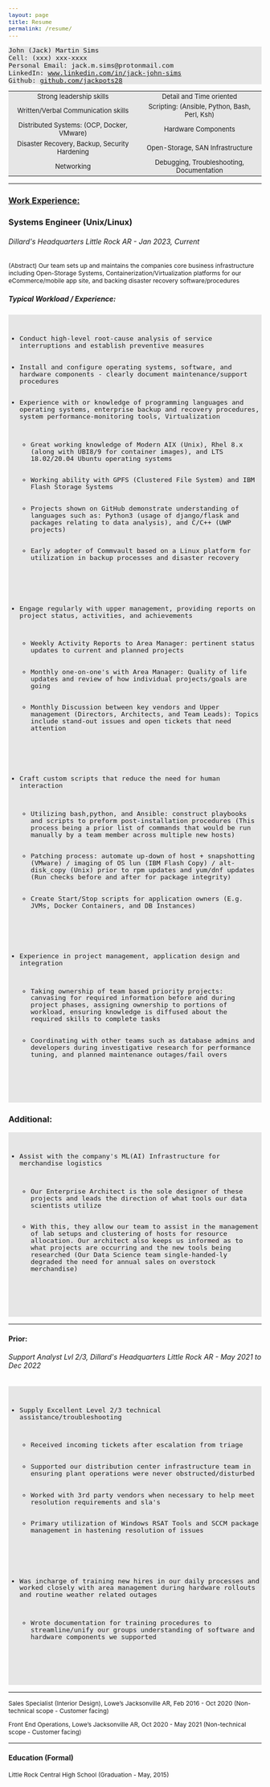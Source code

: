 ```yaml
---
layout: page
title: Resume
permalink: /resume/
---
```

<style> 
    table { border: 0 #E6E6E6; text-align: center; font-size: 13px }
    tr { background-color: #E6E6E6; border: 0; } 

    pre { background: #E6E6E6; font-size: 13px; }
    p { font-size: 12px; }

    li { margin-bottom: 1px; }
    ul { margin-bottom: 1px; line-height: 107% }
</style>

<pre style="white-space: pre-wrap">
John (Jack) Martin Sims
Cell: (xxx) xxx-xxxx
Personal Email: jack.m.sims@protonmail.com
LinkedIn: <a href="https://www.linkedin.com/in/jack-john-sims" target="_blank" rel="noopener noreferrer">www.linkedin.com/in/jack-john-sims</a>
Github: <a href="https://www.github.com/jackpots28" target="_blank" rel="noopener noreferrer">github.com/jackpots28</a>
</pre>

<div class="custom_table_for_skills">
<table>
    <tr>
        <td>Strong leadership skills</td>
        <td>Detail and Time oriented</td>
    </tr>    
    <tr>
        <td>Written/Verbal Communication skills</td>
        <td>Scripting: (Ansible, Python, Bash, Perl, Ksh)</td>
    </tr>
    <tr>
        <td>Distributed Systems: (OCP, Docker, VMware)</td>
        <td>Hardware Components</td>
    </tr>
    <tr>
        <td>Disaster Recovery, Backup, Security Hardening</td>
        <td>Open-Storage, SAN Infrastructure</td>
    </tr>
    <tr>
        <td>Networking</td>
        <td>Debugging, Troubleshooting, Documentation</td>
    </tr>
</table>
</div>

---

<h3><u>Work Experience:</u></h3>

<h3>Systems Engineer (Unix/Linux)</h3>

<h6>Dillard's Headquarters
Little Rock AR - Jan 2023, Current</h6>

<p>(Abstract) Our team sets up and maintains the companies core business infrastructure including Open-Storage Systems, Containerization/Virtualization platforms for our eCommerce/mobile app site, and backing disaster recovery software/procedures</p>

<h5>Typical Workload / Experience:</h5>
<pre style="white-space: pre-wrap">
<ul>
    <li>Conduct high-level root-cause analysis of service interruptions and establish preventive measures</li>
    <li>Install and configure operating systems, software, and hardware components - clearly document maintenance/support procedures</li>
    <li>Experience with or knowledge of programming languages and operating systems, enterprise backup and recovery procedures, system performance-monitoring tools, Virtualization
        <ul>
            <li>Great working knowledge of Modern AIX (Unix), Rhel 8.x (along with UBI8/9 for container images), and LTS 18.02/20.04 Ubuntu operating systems</li>
            <li>Working ability with GPFS (Clustered File System) and IBM Flash Storage Systems</li>
            <li>Projects shown on GitHub demonstrate understanding of languages such as: Python3 (usage of django/flask and packages relating to data analysis), and C/C++ (UWP projects)</li>
            <li>Early adopter of Commvault based on a Linux platform for utilization in backup processes and disaster recovery</li>
        </ul>
    </li>
    <li>Engage regularly with upper management, providing reports on project status, activities, and achievements
        <ul>
            <li>Weekly Activity Reports to Area Manager: pertinent status updates to current and planned projects</li>
            <li>Monthly one-on-one's with Area Manager: Quality of life updates and review of how individual projects/goals are going</li>
            <li>Monthly Discussion between key vendors and Upper management (Directors, Architects, and Team Leads): Topics include stand-out issues and open tickets that need attention</li>
        </ul>
    </li>
    <li>Craft custom scripts that reduce the need for human interaction
        <ul>
            <li>Utilizing bash,python, and Ansible: construct playbooks and scripts to preform post-installation procedures (This process being a prior list of commands that would be run manually by a team member across multiple new hosts)</li>
            <li>Patching process: automate up-down of host + snapshotting (VMware) / imaging of OS lun (IBM Flash Copy) / alt-disk_copy (Unix) prior to rpm updates and yum/dnf updates (Run checks before and after for package integrity)</li>
            <li>Create Start/Stop scripts for application owners (E.g. JVMs, Docker Containers, and DB Instances)</li>
        </ul>
    </li>
    <li>Experience in project management, application design and integration
        <ul>
            <li>Taking ownership of team based priority projects: canvasing for required information before and during project phases, assigning ownership to portions of workload, ensuring knowledge is diffused about the required skills to complete tasks</li>
            <li>Coordinating with other teams such as database admins and developers during investigative research for performance tuning, and planned maintenance outages/fail overs</li>
        </ul>
    </li>
</ul>
</pre>

<!-- Need to rephrase this portion to better show my involvement with our AI infra -->
<h3>Additional:</h3>
<pre style="white-space: pre-wrap">
<ul>
    <li>Assist with the company's ML(AI) Infrastructure for merchandise logistics
        <ul>
            <li>Our Enterprise Architect is the sole designer of these projects and leads the direction of what tools our data scientists utilize</li>
            <li>With this, they allow our team to assist in the management of lab setups and clustering of hosts for resource allocation. Our architect also keeps us informed as to what projects are occurring and the new tools being researched (Our Data Science team single-handed-ly degraded the need for annual sales on overstock merchandise)</li>
        </ul>
    </li>
</ul>
</pre>

---

<!-- Need to rework this portion : pertaining to Windows and 
    how I worked well enough to move positions in 1.5yr from Support to Engineer -->

<h4>Prior:</h4>
<h6>Support Analyst Lvl 2/3, Dillard's Headquarters
Little Rock AR - May 2021 to Dec 2022</h6>
<pre style="white-space: pre-wrap">
<ul>
    <li>Supply Excellent Level 2/3 technical assistance/troubleshooting
        <ul>
            <li>Received incoming tickets after escalation from triage</li>
            <li>Supported our distribution center infrastructure team in ensuring plant operations were never obstructed/disturbed</li>
            <li>Worked with 3rd party vendors when necessary to help meet resolution requirements and sla's</li>
            <li>Primary utilization of Windows RSAT Tools and SCCM package management in hastening resolution of issues</li>
        </ul>
    </li>
    <li>Was incharge of training new hires in our daily processes and worked closely with area management during hardware rollouts and routine weather related outages
        <ul>
            <li>Wrote documentation for training procedures to streamline/unify our groups understanding of software and hardware components we supported</li>
        </ul>
    </li>
</ul>
</pre>

---

<p>
Sales Specialist (Interior Design), Lowe’s 
Jacksonville AR, Feb 2016 - Oct 2020 
(Non-technical scope - Customer facing)
</p>

<p>
Front End Operations, Lowe’s 
Jacksonville AR, Oct 2020 - May 2021
(Non-technical scope - Customer facing)
</p>

---

<h4>
Education (Formal)
</h4>

Little Rock Central High School (Graduation - May, 2015)
